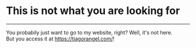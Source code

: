 # This is not what you are looking for
-----------
You probabily just want to go to my website, right? Well, it's not here.  
But you access it at https://tiagorangel.com/!
